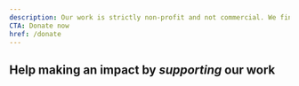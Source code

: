 ```yaml
---
description: Our work is strictly non-profit and not commercial. We finance our activities through public funding and voluntary donations.
CTA: Donate now
href: /donate
---
```


## Help making an impact by *supporting* our work
